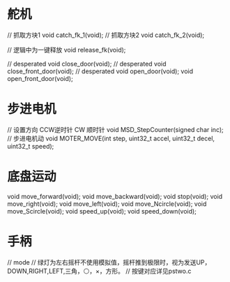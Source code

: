 # 舵机
// 抓取方块1
void catch_fk_1(void);
// 抓取方块2
void catch_fk_2(void);

// 逻辑中为一键释放
void release_fk(void);

// desperated
void close_door(void);
// desperated
void close_front_door(void);
// desperated
void open_door(void);
void open_front_door(void);

# 步进电机 
// 设置方向 CCW逆时针 CW 顺时针
void MSD_StepCounter(signed char inc);
// 步进电机动
void MOTER_MOVE(int step, uint32_t accel, uint32_t decel, uint32_t speed);

# 底盘运动
void move_forward(void);
void move_backward(void);
void stop(void);
void move_right(void);
void move_left(void);
void move_Ncircle(void);
void move_Scircle(void);
void speed_up(void);
void speed_down(void);

# 手柄
// mode
// 绿灯为左右摇杆不使用模拟值，摇杆推到极限时，视为发送UP，DOWN,RIGHT,LEFT,三角，⚪，×，方形。
// 按键对应详见pstwo.c
